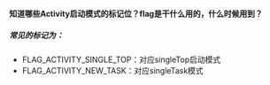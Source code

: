 #### 知道哪些Activity启动模式的标记位？flag是干什么用的，什么时候用到？

##### 常见的标记为：
* FLAG_ACTIVITY_SINGLE_TOP：对应singleTop启动模式
* FLAG_ACTIVITY_NEW_TASK：对应singleTask模式
